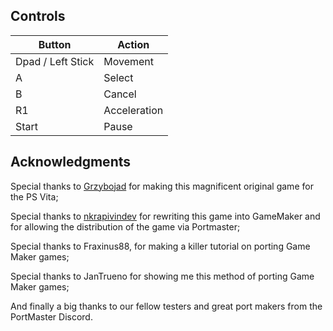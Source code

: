 ## Controls

| Button | Action |
|--|--| 
|Dpad / Left Stick|Movement|
|A|Select|
|B|Cancel|
|R1|Acceleration|
|Start|Pause|


## Acknowledgments

Special thanks to [Grzybojad](https://github.com/Grzybojad/vitaSnake) for making this magnificent original game for the PS Vita;

Special thanks to [nkrapivindev](https://nkrapivindev.itch.io/) for rewriting this game into GameMaker and for allowing the distribution of the game via Portmaster;

Special thanks to Fraxinus88, for making a killer tutorial on porting Game Maker games;

Special thanks to JanTrueno for showing me this method of porting Game Maker games;

And finally a big thanks to our fellow testers and great port makers from the PortMaster Discord.